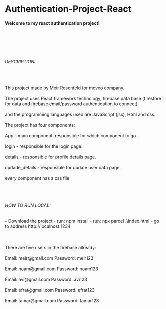 # Authentication-Project-React
<h4>Welcome to my react authentication project!</h4> <br></br><br></br>
<h6>DESCRIPTION:</h6> <br></br>
This project made by Meir Rosenfeld for moveo company. <br></br>
The project uses React framework technology, firebase data base (firestore for data and firebase email/password authentication to connect) <br></br> and the programming languages used are JavaScript (jsx), Html and css. <br></br> The project has four components: <br></br>App - main component, responsible for which component to go.  <br></br>login - responsible for the login page. <br></br>details - responsible for profile details page.<br></br>updade_details - responsible for update user data page.<br></br>every component has a css file.<br></br><br></br><h6>HOW TO RUN LOCAL:</h6>
- Download the project
- run: npm install
- run: npx parcel .\index.html
- go to address http://localhost:1234 <br></br><br></br>
There are five users in the firebase allready:<br></br>
Email: meir@gmail.com Password: meir123<br></br>
Email: noam@gmail.com Password: noam123<br></br>
Email: avi@gmail.com Password: avi123<br></br>
Email: efrat@gmail.com Password: efrat123<br></br>
Email: tamar@gmail.com Password: tamar123<br></br>





